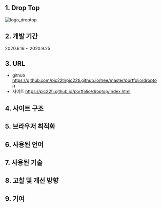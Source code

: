 ## 1. Drop Top
![logo_droptop](/logo_droptop.png)

## 2. 개발 기간
2020.6.16 ~ 2020.9.25

## 3. URL
* github <https://github.com/pic22ti/pic22ti.github.io/tree/master/portfolio/droptop>
* 사이트 <https://pic22ti.github.io/portfolio/droptop/index.html>

## 4. 사이트 구조
## 5. 브라우저 최적화
## 6. 사용된 언어
## 7. 사용된 기술
## 8. 고찰 및 개선 방향
## 9. 기여
